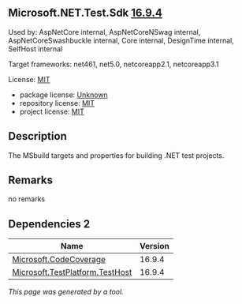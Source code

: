 Microsoft.NET.Test.Sdk [16.9.4](https://www.nuget.org/packages/Microsoft.NET.Test.Sdk/16.9.4)
--------------------

Used by: AspNetCore internal, AspNetCoreNSwag internal, AspNetCoreSwashbuckle internal, Core internal, DesignTime internal, SelfHost internal

Target frameworks: net461, net5.0, netcoreapp2.1, netcoreapp3.1

License: [MIT](../../../../licenses/mit) 

- package license: [Unknown]() 
- repository license: [MIT](https://github.com/microsoft/vstest) 
- project license: [MIT](https://github.com/microsoft/vstest/) 

Description
-----------
The MSbuild targets and properties for building .NET test projects.

Remarks
-----------
no remarks


Dependencies 2
-----------

|Name|Version|
|----------|:----|
|[Microsoft.CodeCoverage](../../../../packages/nuget.org/microsoft.codecoverage/16.9.4)|16.9.4|
|[Microsoft.TestPlatform.TestHost](../../../../packages/nuget.org/microsoft.testplatform.testhost/16.9.4)|16.9.4|

*This page was generated by a tool.*